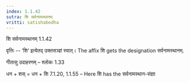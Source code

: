 ```yaml
---
index: 1.1.42
sutra: शि सर्वनामस्थानम्
vritti: satishabodha
---
```



 शि सर्वनामस्थानम् 1.1.42 


वृत्तिः -- ‘शि’ इत्येतद् उक्तसञ्ज्ञं स्यात्। The affix शि gets the designation सर्वनामस्थानम्. 


गीतासु उदाहरणम् – श्लोकः 1.33 


धन + शस् = धन + शि 7.1.20, 1.1.55 – Here शि has the सर्वनामस्थान-संज्ञा 


